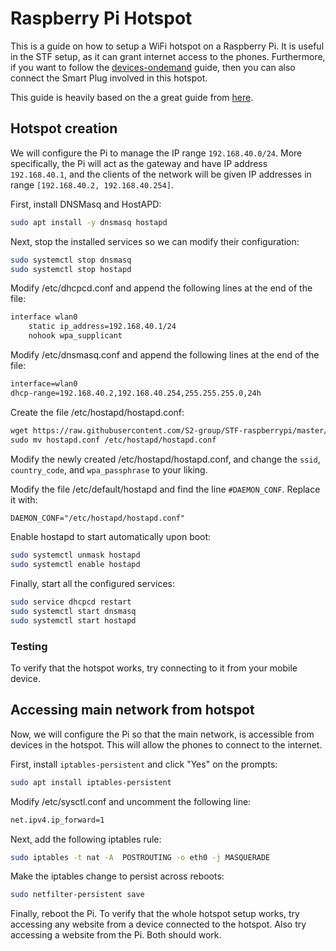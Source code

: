 # Raspberry Pi Hotspot

This is a guide on how to setup a WiFi hotspot on a Raspberry Pi. It is useful in the STF setup, as it can grant internet access to the phones. Furthermore, if you want to follow the [devices-ondemand](../devices-ondemand/README.md) guide, then you can also connect the Smart Plug involved in this hotspot.

This guide is heavily based on the a great guide from [here](https://raspberrypi-guide.github.io/networking/create-wireless-access-point).

## Hotspot creation

We will configure the Pi to manage the IP range `192.168.40.0/24`. More specifically, the Pi will act as the gateway and have IP address `192.168.40.1`, and the clients of the network will be given IP addresses in range `[192.168.40.2, 192.168.40.254]`.

First, install DNSMasq and HostAPD:

```bash
sudo apt install -y dnsmasq hostapd
```

Next, stop the installed services so we can modify their configuration:

```bash
sudo systemctl stop dnsmasq
sudo systemctl stop hostapd
```

Modify /etc/dhcpcd.conf and append the following lines at the end of the file:

```txt
interface wlan0
    static ip_address=192.168.40.1/24
    nohook wpa_supplicant
```

Modify /etc/dnsmasq.conf and append the following lines at the end of the file:

```txt
interface=wlan0
dhcp-range=192.168.40.2,192.168.40.254,255.255.255.0,24h
```

Create the file /etc/hostapd/hostapd.conf:

```txt
wget https://raw.githubusercontent.com/S2-group/STF-raspberrypi/master/hotspot/sources/hostapd.conf
sudo mv hostapd.conf /etc/hostapd/hostapd.conf
```

Modify the newly created /etc/hostapd/hostapd.conf, and change the `ssid`, `country_code`, and `wpa_passphrase` to your liking.

Modify the file /etc/default/hostapd and find the line `#DAEMON_CONF`. Replace it with:

```txt
DAEMON_CONF="/etc/hostapd/hostapd.conf"
```

Enable hostapd to start automatically upon boot:

```bash
sudo systemctl unmask hostapd
sudo systemctl enable hostapd
```

Finally, start all the configured services:

```bash
sudo service dhcpcd restart
sudo systemctl start dnsmasq
sudo systemctl start hostapd
```

### Testing

To verify that the hotspot works, try connecting to it from your mobile device.

## Accessing main network from hotspot

Now, we will configure the Pi so that the main network, is accessible from devices in the hotspot. This will allow the phones to connect to the internet.

First, install `iptables-persistent` and click "Yes" on the prompts:

```bash
sudo apt install iptables-persistent
```

Modify /etc/sysctl.conf and uncomment the following line:

```txt
net.ipv4.ip_forward=1
```

Next, add the following iptables rule:

```bash
sudo iptables -t nat -A  POSTROUTING -o eth0 -j MASQUERADE
```

Make the iptables change to persist across reboots:

```bash
sudo netfilter-persistent save
```

Finally, reboot the Pi. To verify that the whole hotspot setup works, try accessing any website from a device connected to the hotspot. Also try accessing a website from the Pi. Both should work.
